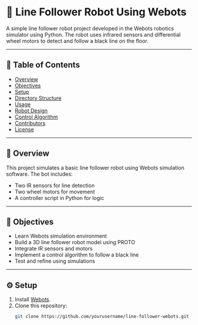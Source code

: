 # 🤖 Line Follower Robot Using Webots

A simple line follower robot project developed in the Webots robotics simulator using Python. The robot uses infrared sensors and differential wheel motors to detect and follow a black line on the floor.

---

## 📌 Table of Contents
- [Overview](#overview)
- [Objectives](#objectives)
- [Setup](#setup)
- [Directory Structure](#directory-structure)
- [Usage](#usage)
- [Robot Design](#robot-design)
- [Control Algorithm](#control-algorithm)
- [Contributors](#contributors)
- [License](#license)

---

## 📖 Overview

This project simulates a basic line follower robot using Webots simulation software. The bot includes:
- Two IR sensors for line detection
- Two wheel motors for movement
- A controller script in Python for logic

---

## 🎯 Objectives

- Learn Webots simulation environment
- Build a 3D line follower robot model using PROTO
- Integrate IR sensors and motors
- Implement a control algorithm to follow a black line
- Test and refine using simulations

---

## ⚙️ Setup

1. Install [Webots](https://cyberbotics.com/#download).
2. Clone this repository:
   ```bash
   git clone https://github.com/yourusername/line-follower-webots.git

